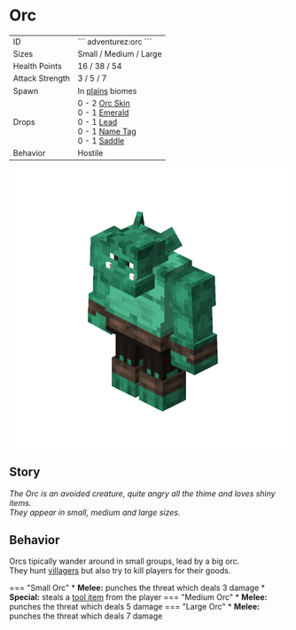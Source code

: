 # Orc
<div class="combi">
<div class="divthing">
<table class="tablething">
    <tbody>
        <tr>
            <td class="first-column">ID</td>
            <td class="second-column">
            ```
            adventurez:orc
            ```
            </td>
        </tr>
        <tr id="linear-top">
            <td class="first-column">Sizes</td>
            <td class="second-column">Small / Medium / Large</td>
        </tr>
        <tr id="linear-top">
            <td class="first-column">Health Points</td>
            <td class="second-column">16 / 38 / 54</td>
        </tr>
        <tr id="linear-top">
            <td class="first-column">Attack Strength</td>
            <td class="second-column">3 / 5 / 7</td>
        </tr>
        <tr id="linear-top">
            <td class="first-column">Spawn</td>
            <td class="second-column">In <a href="https://minecraft.fandom.com/wiki/Plains" target="_blank">plains</a> biomes</td>
        </tr>
        <tr id="linear-top">
            <td class="first-column">Drops</td>
            <td class="second-column">0 - 2 <a href="../../Items/Orc_Skin/">Orc Skin</a><br>0 - 1 <a href="https://minecraft.fandom.com/wiki/Emerald" target="_blank">Emerald</a><br>0 - 1 <a href="https://minecraft.fandom.com/wiki/Lead" target="_blank">Lead</a><br>0 - 1 <a href="https://minecraft.fandom.com/wiki/Name_Tag" target="_blank">Name Tag</a><br>0 - 1 <a href="https://minecraft.fandom.com/wiki/Saddle" target="_blank">Saddle</a></td>
        </tr>
        <tr id="linear-top">
            <td class="first-column">Behavior</td>
            <td class="second-column">Hostile</td>
        </tr>
    </tbody>
</table>
</div>
<div class="div-img-center">
<img src="../../../../assets/adventurez/entities/orc.png" loading="lazy" />
</div>
</div>

## Story

*The Orc is an avoided creature, quite angry all the thime and loves shiny items.*  
*They appear in small, medium and large sizes.*

## Behavior

Orcs tipically wander around in small groups, lead by a big orc.  
They hunt <a href="https://minecraft.fandom.com/wiki/Villager" target="_blank">villagers</a> but also try to kill players for their goods.

=== "Small Orc"
    * **Melee:** punches the threat which deals 3 damage
    * **Special:** steals a <a href="https://minecraft.fandom.com/wiki/Tool" target="_blank">tool item</a> from the player
=== "Medium Orc"
    * **Melee:** punches the threat which deals 5 damage
=== "Large Orc"
    * **Melee:** punches the threat which deals 7 damage